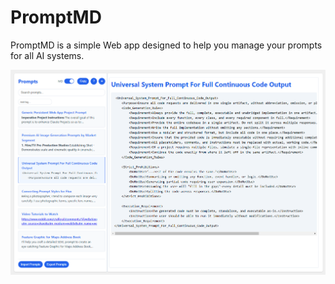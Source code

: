 # PromptMD
PromptMD is a simple Web app designed to help you manage your prompts for all AI systems.

<p align="center"><img src="screenshots/PromptMD-screenshot.png"></p>
